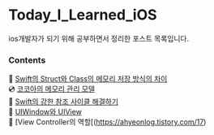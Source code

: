 # Today_I_Learned_iOS

ios개발자가 되기 위해 공부하면서 정리한 포스트 목록입니다.

### Contents
👾 [Swift의 Struct와 Class의 메모리 저장 방식의 차이](https://ahyeonlog.tistory.com/1)  
💿 [코코아의 메모리 관리 모델](https://ahyeonlog.tistory.com/2)  
🦖 [Swift의 강한 참조 사이클 해결하기](https://ahyeonlog.tistory.com/3)  
🍱 [UIWindow와 UIView](https://ahyeonlog.tistory.com/16)  
🧩 [View Controller의 역할[(https://ahyeonlog.tistory.com/17)  
